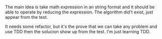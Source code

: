 The main idea is take math expression in an string format and it should be able to operate by reducing the expression. The algorithm did't exist, just appear from the test.

It needs some refactor, but it's the prove that we can take any problem and use TDD then the solucion show up from the test. I'm just learning TDD.
